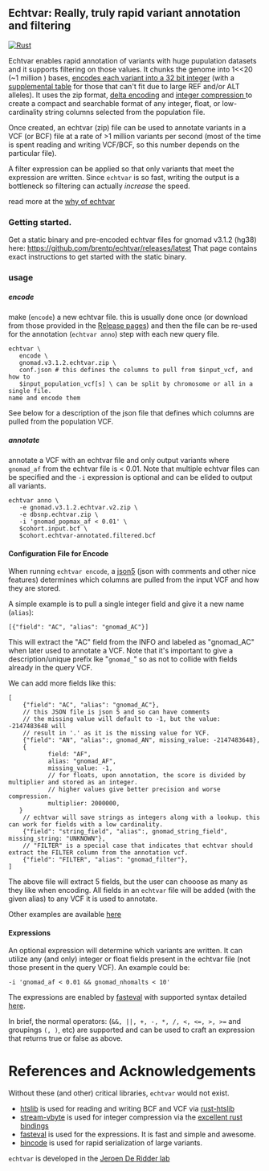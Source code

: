 ## Echtvar: Really, truly rapid variant annotation and filtering 
[![Rust](https://github.com/brentp/echtvar/actions/workflows/ci.yml/badge.svg)](https://github.com/brentp/echtvar/actions/workflows/ci.yml)

Echtvar enables rapid annotation of variants with huge pupulation datasets and
it supports filtering on those values. It chunks the genome into 1<<20 (~1 million
) bases, [encodes each variant into a 32 bit integer](https://github.com/brentp/echtvar/blob/02774b8d1cd3703b65bd2c8d7aab93af05b7940f/src/lib/var32.rs#L9-L21) (with a [supplemental table](https://github.com/brentp/echtvar/blob/02774b8d1cd3703b65bd2c8d7aab93af05b7940f/src/lib/var32.rs#L33-L38)
for those that can't fit due to large REF and/or ALT alleles). It uses the zip format, [delta
encoding](https://en.wikipedia.org/wiki/Delta_encoding)
and [integer compression
](https://lemire.me/blog/2017/09/27/stream-vbyte-breaking-new-speed-records-for-integer-compression/)
to create a compact and searchable format of any integer, float, or low-cardinality string columns
selected from the population file.

Once created, an echtvar (zip) file can be used to annotate variants in a VCF (or
BCF) file at a rate of >1 million variants per second (most of the time is spent
reading and writing VCF/BCF, so this number depends on the particular file).

A filter expression can be applied so that only variants that meet the
expression are written. Since `echtvar` is so fast, writing the output is a bottleneck
so filtering can actually *increase* the speed.

read more at the [why of echtvar](https://github.com/brentp/echtvar/wiki/why)

### Getting started.

Get a static binary and pre-encoded echtvar files for gnomad v3.1.2 (hg38) here: https://github.com/brentp/echtvar/releases/latest
That page contains exact instructions to get started with the static binary.

### usage

##### encode 

make (`encode`) a new echtvar file. this is usually done once  (or download from those provided in the [Release pages](https://github.com/brentp/echtvar/releases/latest)) 
and then the file can be re-used for the annotation (`echtvar anno`) step with each new query file.

```
echtvar \
   encode \
   gnomad.v3.1.2.echtvar.zip \
   conf.json # this defines the columns to pull from $input_vcf, and how to
   $input_population_vcf[s] \ can be split by chromosome or all in a single file.
name and encode them

```

See below for a description of the json file that defines which columns are
pulled from the population VCF.

##### annotate 

annotate a VCF with an echtvar file and only output variants where `gnomad_af`
from the echtvar file is < 0.01. Note that multiple echtvar files can be specified
and the `-i` expression is optional and can be elided to output all variants.

```
echtvar anno \
   -e gnomad.v3.1.2.echtvar.v2.zip \
   -e dbsnp.echtvar.zip \
   -i 'gnomad_popmax_af < 0.01' \
   $cohort.input.bcf \
   $cohort.echtvar-annotated.filtered.bcf
```

#### Configuration File for Encode

When running `echtvar encode`, a [json5](https://json5.org/) (json with
comments and other nice features) determines which columns are pulled from the
input VCF and how they are stored.

A simple example is to pull a single integer field and give it a new name (`alias`):

```
[{"field": "AC", "alias": "gnomad_AC"}]
```

This will extract the "AC" field from the INFO and labeled as "gnomad_AC" when
later used to annotate a VCF. Note that it's important to give a description/unique prefix lke "`gnomad_`" so
as not to collide with fields already in the query VCF.

We can add more fields like this:

```
[
    {"field": "AC", "alias": "gnomad_AC"},
    // this JSON file is json 5 and so can have comments
    // the missing value will default to -1, but the value: -2147483648 will
    // result in '.' as it is the missing value for VCF.
    {"field": "AN", "alias":, gnomad_AN", missing_value: -2147483648},
    {
           field: "AF",
           alias: "gnomad_AF",
           missing_value: -1,
           // for floats, upon annotation, the score is divided by multiplier and stored as an integer.
           // higher values give better precision and worse compression.
           multiplier: 2000000,
   }
    // echtvar will save strings as integers along with a lookup. this can work for fields with a low cardinality.
    {"field": "string_field", "alias":, gnomad_string_field", missing_string: "UNKNOWN"},
    // "FILTER" is a special case that indicates that echtvar should extract the FILTER column from the annotation vcf.
    {"field": "FILTER", "alias": "gnomad_filter"},
]
```

The above file will extract 5 fields, but the user can chooose as many as they like when encoding.
All fields in an `echtvar` file will be added (with the given alias) to any VCF it is used to annotate.

Other examples are available [here](https://github.com/brentp/echtvar/tree/main/examples)

#### Expressions

An optional expression will determine which variants are written. It can utilize any (and only) integer or float fields present in the
echtvar file (not those present in the query VCF). An example could be:

```
-i 'gnomad_af < 0.01 && gnomad_nhomalts < 10'
```

The expressions are enabled by [fasteval](https://github.com/likebike/fasteval) with supported syntax detailed [here](https://docs.rs/fasteval/latest/fasteval/). 

In brief, the normal operators: (`&&, ||, +, -, *, /, <, <=, >, >=` and groupings `(, )`, etc) are supported and can be used to
craft an expression that returns true or false as above.

# References and Acknowledgements

Without these (and other) critical libraries, `echtvar` would not exist.

+ [htslib](https://github.com/samtools/htslib) is used for reading and writing BCF and VCF via [rust-htslib](https://github.com/rust-bio/rust-htslib)
+ [stream-vbyte](https://lemire.me/blog/2017/09/27/stream-vbyte-breaking-new-speed-records-for-integer-compression/) is used for integer compression via the [excellent rust bindings](https://bitbucket.org/marshallpierce/stream-vbyte-rust/src/master/)
+ [fasteval](https://github.com/likebike/fasteval) is used for the expressions. It is fast and simple and awesome.
+ [bincode](https://docs.rs/bincode/latest/bincode/) is used for rapid serialization of large variants.


`echtvar` is developed in the [Jeroen De Ridder lab](https://www.deridderlab.nl/)
